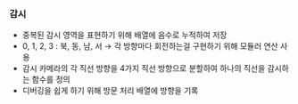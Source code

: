 ### 감시

- 중복된 감시 영역을 표현하기 위해 배열에 음수로 누적하여 저장
- 0, 1, 2, 3 : 북, 동, 남, 서 → 각 방향마다 회전하는걸 구현하기 위해 모듈러 연산 사용
- 감시 카메라의 각 직선 방향을 4가지 직선 방향으로 분할하여 하나의 직선을 감시하는 함수를 정의
- 디버깅을 쉽게 하기 위해 방문 처리 배열에 방향을 기록